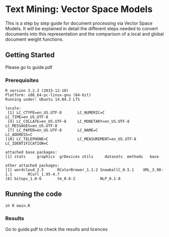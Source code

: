 # Text Mining: Vector Space Models

This is a step by step guide for document processing via Vector Space Models. It will
be explained in detail the different steps needed to convert documents into this
representation and the comparison of a local and global document weight functions.

## Getting Started

Please go to guide.pdf 

### Prerequisites


```
R version 3.2.3 (2015-12-10)
Platform: x86_64-pc-linux-gnu (64-bit)
Running under: Ubuntu 14.04.3 LTS

locale:
 [1] LC_CTYPE=en_US.UTF-8       LC_NUMERIC=C               LC_TIME=en_US.UTF-8       
 [4] LC_COLLATE=en_US.UTF-8     LC_MONETARY=en_US.UTF-8    LC_MESSAGES=en_US.UTF-8   
 [7] LC_PAPER=en_US.UTF-8       LC_NAME=C                  LC_ADDRESS=C              
[10] LC_TELEPHONE=C             LC_MEASUREMENT=en_US.UTF-8 LC_IDENTIFICATION=C       

attached base packages:
[1] stats     graphics  grDevices utils     datasets  methods   base     

other attached packages:
[1] wordcloud_2.5      RColorBrewer_1.1-2 SnowballC_0.5.1    XML_3.98-1.1       RCurl_1.95-4.7    
[6] bitops_1.0-6       tm_0.6-2           NLP_0.1-8  
```


## Running the code

```
sh R main.R
```

### Results

Go to guide.pdf to check the results and licences 

